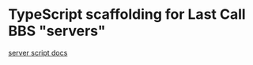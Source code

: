 # TypeScript scaffolding for Last Call BBS "servers"

[server script docs](https://www.zachtronics.com/quickserve/)
